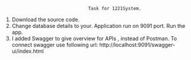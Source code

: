                                     Task for 1221System.
1) Download the source code.
2) Change database details to your. Application run on 9091 port. Run the app.
3) I added Swagger to give overview for APIs , instead of Postman. To connect swagger use following url: http://localhost:9091/swagger-ui/index.html
